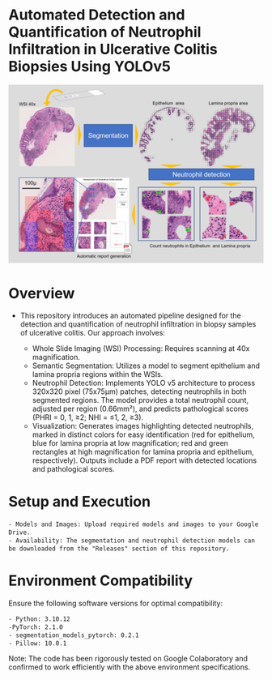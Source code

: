 # Automated Detection and Quantification of Neutrophil Infiltration in Ulcerative Colitis Biopsies Using YOLOv5

![image](https://github.com/junfrankohara/neutrophils_detection/blob/main/readme.png)


# Overview

- This repository introduces an automated pipeline designed for the detection and quantification of neutrophil infiltration in biopsy samples of ulcerative colitis. Our approach involves:

    - Whole Slide Imaging (WSI) Processing: Requires scanning at 40x magnification.
    - Semantic Segmentation: Utilizes a model to segment epithelium and lamina propria regions within the WSIs.
    - Neutrophil Detection: Implements YOLO v5 architecture to process 320x320 pixel (75x75μm) patches, detecting neutrophils in both segmented regions. The model provides a total neutrophil count, adjusted per region (0.66mm²), and predicts pathological scores (PHRI = 0, 1, ≥2; NHI = ≤1, 2, ≥3).
    - Visualization: Generates images highlighting detected neutrophils, marked in distinct colors for easy identification (red for epithelium, blue for lamina propria at low magnification; red and green rectangles at high magnification for lamina propria and epithelium, respectively). Outputs include a PDF report with detected locations and pathological scores.

# Setup and Execution

    - Models and Images: Upload required models and images to your Google Drive.
    - Availability: The segmentation and neutrophil detection models can be downloaded from the "Releases" section of this repository.

# Environment Compatibility

Ensure the following software versions for optimal compatibility:

    - Python: 3.10.12
    -PyTorch: 2.1.0
    - segmentation_models_pytorch: 0.2.1
    - Pillow: 10.0.1

Note: The code has been rigorously tested on Google Colaboratory and confirmed to work efficiently with the above environment specifications.

